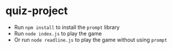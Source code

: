 # quiz-project

* Run `npm install` to install the `prompt` library 
* Run `node index.js` to play the game
* Or run `node readline.js` to play the game without using `prompt` 


